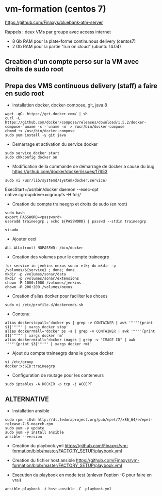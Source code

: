 # vm-formation (centos 7)  
https://github.com/Finaxys/bluebank-atm-server  
  
Rappels : deux VMs par groupe avec access internet  
- 8 Gb RAM pour la plate-forme continunous delivery (centos7)  
- 2 Gb RAM pour la partie "run on cloud" (ubuntu 14.04)  
  
## Creation d'un compte perso sur la VM avec droits de sudo root  
  
## Prepa des VMS continuous delivery (staff) a faire en sudo root  
- Installation docker, docker-compose, git, java 8  
```  
wget -qO- https://get.docker.com/ | sh  
curl -L https://github.com/docker/compose/releases/download/1.5.2/docker-compose-`uname -s`-`uname -m` > /usr/bin/docker-compose  
chmod +x /usr/bin/docker-compose  
sudo yum install -y git java  
```  
   
- Demarrage et activation du service docker  
```  
sudo service docker start  
sudo chkconfig docker on  
```  
  
- Modification de la commande de démarrage de docker a cause du bug https://github.com/docker/docker/issues/17653  
```  
sudo vi /usr/lib/systemd/system/docker.service)  
```  
ExecStart=/usr/bin/docker daemon --exec-opt native.cgroupdriver=cgroupfs -H fd://  
  
- Creation du compte traineegrp et droits de sudo (en root)  
```  
sudo bash  
export PASSWORD=<password>  
useradd traineegrp ; echo ${PASSWORD} | passwd --stdin traineegrp  
```  

```
visudo  
```  
- Ajouter ceci  
```  
ALL ALL=(root) NOPASSWD: /bin/docker  
```  
  
- Creation des volumes pour le compte traineegrp  
```  
for service in jenkins nexus sonar elk; do mkdir -p /volumes/${service} ; done; done  
mkdir -p /volumes/sonar/data  
mkdir -p /volumes/sonar/extensions  
chown -R 1000:1000 /volumes/jenkins  
chown -R 200:200 /volumes/nexus  
```  
- Creation d'alias docker pour faciliter les choses  
```  
sudo vi /etc/profile.d/dockercmds.sh  
```  
- Contenu:  
```  
alias dockerstopall='docker ps | grep -v CONTAINER | awk '"'"'{print $1}'"'"' | xargs docker stop'  
alias dockerrmall='docker ps -a | grep -v CONTAINER | awk '"'"'{print $1}'"'"' | xargs docker rm'  
alias dockerrmiall='docker images | grep -v "IMAGE ID" | awk '"'"'{print $3}'"'"' | xargs docker rmi'  
```  

- Ajout du compte traineegrp dans le groupe docker  
```  
vi /etc/group  
docker:x:GID:traineegrp  
```  

- Configuration de routage pour les conteneurs  
```  
sudo iptables -A DOCKER -p tcp -j ACCEPT  
```  

## ALTERNATIVE 

- Installation ansible  
```  
sudo rpm -iUvh http://dl.fedoraproject.org/pub/epel/7/x86_64/e/epel-release-7-5.noarch.rpm  
sudo yum -y update  
sudo yum -y install ansible  
ansible --version  
```  

- Creation du playbook.yml https://github.com/Finaxys/vm-formation/blob/master/FACTORY_SETUP/playbook.yml  
  
- Creation du fichier host.ansible https://github.com/Finaxys/vm-formation/blob/master/FACTORY_SETUP/playbook.yml   
  
- Execution du playbook en mode test (enlever l'option -C pour faire en vrai)  
```
ansible-playbook -i host.ansible -C  playbook.yml
```
